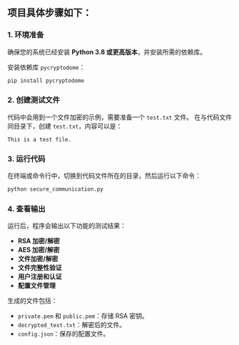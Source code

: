 ## 项目具体步骤如下：

### 1. **环境准备**
确保您的系统已经安装 **Python 3.8 或更高版本**，并安装所需的依赖库。

安装依赖库 `pycryptodome`：
```bash
pip install pycryptodome
```

### 2. **创建测试文件**
代码中会用到一个文件加密的示例，需要准备一个 `test.txt` 文件。
在与代码文件同目录下，创建 `test.txt`，内容可以是：
```
This is a test file.
```

### 3. **运行代码**
在终端或命令行中，切换到代码文件所在的目录，然后运行以下命令：
```bash
python secure_communication.py
```

### 4. **查看输出**
运行后，程序会输出以下功能的测试结果：
- **RSA 加密/解密**
- **AES 加密/解密**
- **文件加密/解密**
- **文件完整性验证**
- **用户注册和认证**
- **配置文件管理**

生成的文件包括：
- `private.pem` 和 `public.pem`：存储 RSA 密钥。
- `decrypted_test.txt`：解密后的文件。
- `config.json`：保存的配置文件。

